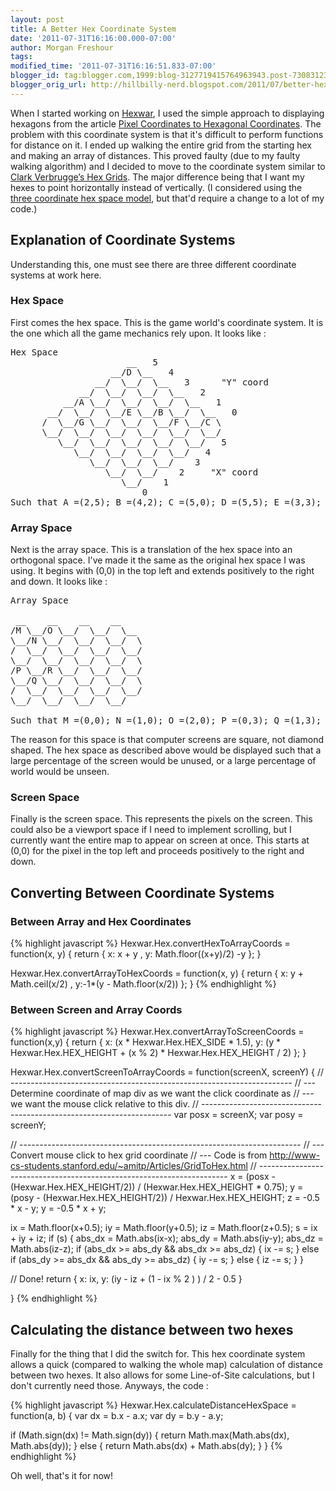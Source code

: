 ```yaml
---
layout: post
title: A Better Hex Coordinate System
date: '2011-07-31T16:16:00.000-07:00'
author: Morgan Freshour
tags: 
modified_time: '2011-07-31T16:16:51.833-07:00'
blogger_id: tag:blogger.com,1999:blog-3127719415764963943.post-7308312372775613468
blogger_orig_url: http://hillbilly-nerd.blogspot.com/2011/07/better-hex-coordinate-system.html
---
```


When I started working on <a href="https://github.com/mgfreshour/hexwar">Hexwar</a>, I used the simple approach to displaying hexagons from the article <a href="http://www-cs-students.stanford.edu/~amitp/Articles/GridToHex.html">Pixel Coordinates to Hexagonal Coordinates</a>.  The problem with this coordinate system is that it's difficult to perform functions for distance on it.  I ended up walking the entire grid from the starting hex and making an array of distances.  This proved faulty (due to my faulty walking algorithm) and I decided to move to the coordinate system similar to <a href="http://www-cs-students.stanford.edu/~amitp/Articles/HexLOS.html">Clark Verbrugge’s Hex Grids</a>.  The major difference being that I want my hexes to point horizontally instead of vertically.  (I considered using the <a href="http://stackoverflow.com/questions/2459402/hexagonal-grid-coordinates-to-pixel-coordinates">three coordinate hex space model</a>, but that'd require a change to a lot of my code.)


## Explanation of Coordinate Systems
Understanding this, one must see there are three different coordinate systems at work here.  



### Hex Space
First comes the hex space.  This is the game world's coordinate system.  It is the one which all the game mechanics rely upon.  It looks like :

<pre>Hex Space
                      __   5
                   __/D \__   4
                __/  \__/  \__   3      "Y" coord
             __/  \__/  \__/  \__   2
          __/A \__/  \__/  \__/  \__   1
       __/  \__/  \__/E \__/B \__/  \__   0
      /  \__/G \__/  \__/  \__/F \__/C \
      \__/  \__/  \__/  \__/  \__/  \__/
         \__/  \__/  \__/  \__/  \__/   5
            \__/  \__/  \__/  \__/   4
               \__/  \__/  \__/    3
                  \__/  \__/    2     "X" coord
                     \__/    1
                         0  
Such that A =(2,5); B =(4,2); C =(5,0); D =(5,5); E =(3,3); F =(4,1); G =(1,4)  
</pre>

### Array Space
Next is the array space.  This is a translation of the hex space into an orthogonal space.  I've made it the same as the original hex space I was using.  It begins with (0,0) in the top left and extends positively to the right and down.  It looks like :

<pre>Array Space

 __    __    __    __
/M \__/O \__/  \__/  \__
\__/N \__/  \__/  \__/  \
/  \__/  \__/  \__/  \__/
\__/  \__/  \__/  \__/  \
/P \__/R \__/  \__/  \__/
\__/Q \__/  \__/  \__/  \
/  \__/  \__/  \__/  \__/
\__/  \__/  \__/  \__/

Such that M =(0,0); N =(1,0); O =(2,0); P =(0,3); Q =(1,3); R =(2,3)
</pre>The reason for this space is that computer screens are square, not diamond shaped.  The hex space as described above would be displayed such that a large percentage of the screen would be unused, or a large percentage of world would be unseen.



### Screen Space
Finally is the screen space.  This represents the pixels on the screen.  This could also be a viewport space if I need to implement scrolling, but I currently want the entire map to appear on screen at once. This starts at (0,0) for the pixel in the top left and proceeds positively to the right and down.



## Converting Between Coordinate Systems

### Between Array and Hex Coordinates
{% highlight javascript %}
Hexwar.Hex.convertHexToArrayCoords = function(x, y) {
 return {
    x: x + y
  , y: Math.floor((x+y)/2) -y
 };
}

Hexwar.Hex.convertArrayToHexCoords = function(x, y) {
 return {
    x: y + Math.ceil(x/2)
  , y:-1*(y - Math.floor(x/2))
 };
}
{% endhighlight %}



### Between Screen and Array Coords
{% highlight javascript %}
Hexwar.Hex.convertArrayToScreenCoords = function(x,y) {
 return {
  x: (x * Hexwar.Hex.HEX_SIDE * 1.5),
   y: (y * Hexwar.Hex.HEX_HEIGHT + (x % 2) * Hexwar.Hex.HEX_HEIGHT / 2)
 };
}

Hexwar.Hex.convertScreenToArrayCoords = function(screenX, screenY) {
 // ----------------------------------------------------------------------
  // --- Determine coordinate of map div as we want the click coordinate as
 // --- we want the mouse click relative to this div.
 // ----------------------------------------------------------------------
 var posx = screenX;
 var posy = screenY;

 // ----------------------------------------------------------------------
 // --- Convert mouse click to hex grid coordinate
 // --- Code is from http://www-cs-students.stanford.edu/~amitp/Articles/GridToHex.html
 // ----------------------------------------------------------------------
 x = (posx - (Hexwar.Hex.HEX_HEIGHT/2)) / (Hexwar.Hex.HEX_HEIGHT * 0.75);
 y = (posy - (Hexwar.Hex.HEX_HEIGHT/2)) / Hexwar.Hex.HEX_HEIGHT;
 z = -0.5 * x - y;
 y = -0.5 * x + y;

 ix = Math.floor(x+0.5);
 iy = Math.floor(y+0.5);
 iz = Math.floor(z+0.5);
 s = ix + iy + iz;
 if (s) {
  abs_dx = Math.abs(ix-x);
  abs_dy = Math.abs(iy-y);
  abs_dz = Math.abs(iz-z);
  if (abs_dx >= abs_dy && abs_dx >= abs_dz) {
   ix -= s;
  } else if (abs_dy >= abs_dx && abs_dy >= abs_dz) {
   iy -= s;
  } else {
   iz -= s;
  }
 }

 // Done!
 return {
  x: ix,
  y: (iy - iz + (1 - ix % 2 ) ) / 2 - 0.5
 }

}
{% endhighlight %}


## Calculating the distance between two hexes
Finally for the thing that I did the switch for.  This hex coordinate system allows a quick (compared to walking the whole map) calculation of distance between two hexes.  It also allows for some Line-of-Site calculations, but I don't currently need those.  Anyways, the code :

{% highlight javascript %}
Hexwar.Hex.calculateDistanceHexSpace = function(a, b) {
 var dx = b.x - a.x;
 var dy = b.y - a.y;

  if (Math.sign(dx) != Math.sign(dy)) {
  return Math.max(Math.abs(dx), Math.abs(dy));
 } else {
  return Math.abs(dx) + Math.abs(dy);
 }
}
{% endhighlight %}


Oh well, that's it for now!

